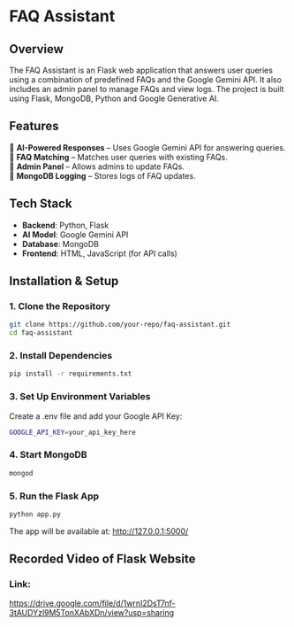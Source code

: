 # FAQ Assistant

## Overview

The FAQ Assistant is an Flask web application that answers user queries using a combination of predefined FAQs and the Google Gemini API. It also includes an admin panel to manage FAQs and view logs. The project is built using Flask, MongoDB, Python and Google Generative AI.

## Features

🔹 **AI-Powered Responses** – Uses Google Gemini API for answering queries.  
🔹 **FAQ Matching** – Matches user queries with existing FAQs.  
🔹 **Admin Panel** – Allows admins to update FAQs.  
🔹 **MongoDB Logging** – Stores logs of FAQ updates.

## Tech Stack

- **Backend**: Python, Flask  
- **AI Model**: Google Gemini API  
- **Database**: MongoDB  
- **Frontend**: HTML, JavaScript (for API calls)

## Installation & Setup

### 1️. Clone the Repository

```bash
git clone https://github.com/your-repo/faq-assistant.git
cd faq-assistant
````

### 2. Install Dependencies

```bash
pip install -r requirements.txt
```

### 3. Set Up Environment Variables

Create a .env file and add your Google API Key:

```bash
GOOGLE_API_KEY=your_api_key_here
```

### 4. Start MongoDB

```bash
mongod
```

### 5. Run the Flask App

```bash
python app.py
```

The app will be available at: http://127.0.0.1:5000/

## Recorded Video of Flask Website

### Link:
https://drive.google.com/file/d/1wrnI2DsT7nf-3tAUDYzl9M5TonXAbXDn/view?usp=sharing


